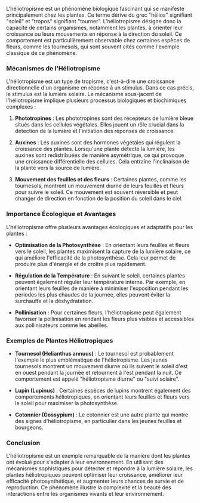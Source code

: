 L'héliotropisme est un phénomène biologique fascinant qui se manifeste principalement chez les plantes. Ce terme dérive du grec "hēlios" signifiant "soleil" et "tropos" signifiant "tourner". L'héliotropisme désigne donc la capacité de certains organismes, notamment les plantes, à orienter leur croissance ou leurs mouvements en réponse à la direction du soleil. Ce comportement est particulièrement observable chez certaines espèces de fleurs, comme les tournesols, qui sont souvent cités comme l'exemple classique de ce phénomène.

### Mécanismes de l'Héliotropisme

L'héliotropisme est un type de tropisme, c'est-à-dire une croissance directionnelle d'un organisme en réponse à un stimulus. Dans ce cas précis, le stimulus est la lumière solaire. Le mécanisme sous-jacent de l'héliotropisme implique plusieurs processus biologiques et biochimiques complexes :

1. **Phototropines** : Les phototropines sont des récepteurs de lumière bleue situés dans les cellules végétales. Elles jouent un rôle crucial dans la détection de la lumière et l'initiation des réponses de croissance.

2. **Auxines** : Les auxines sont des hormones végétales qui régulent la croissance des plantes. Lorsqu'une plante détecte la lumière, les auxines sont redistribuées de manière asymétrique, ce qui provoque une croissance différentielle des cellules. Cela entraîne l'inclinaison de la plante vers la source de lumière.

3. **Mouvement des feuilles et des fleurs** : Certaines plantes, comme les tournesols, montrent un mouvement diurne de leurs feuilles et fleurs pour suivre le soleil. Ce mouvement est souvent réversible et peut changer de direction en fonction de la position du soleil dans le ciel.

### Importance Écologique et Avantages

L'héliotropisme offre plusieurs avantages écologiques et adaptatifs pour les plantes :

- **Optimisation de la Photosynthèse** : En orientant leurs feuilles et fleurs vers le soleil, les plantes maximisent la capture de la lumière solaire, ce qui améliore l'efficacité de la photosynthèse. Cela leur permet de produire plus d'énergie et de croître plus rapidement.

- **Régulation de la Température** : En suivant le soleil, certaines plantes peuvent également réguler leur température interne. Par exemple, en orientant leurs feuilles de manière à minimiser l'exposition pendant les périodes les plus chaudes de la journée, elles peuvent éviter la surchauffe et la déshydratation.

- **Pollinisation** : Pour certaines fleurs, l'héliotropisme peut également favoriser la pollinisation en rendant les fleurs plus visibles et accessibles aux pollinisateurs comme les abeilles.

### Exemples de Plantes Héliotropiques

- **Tournesol (Helianthus annuus)** : Le tournesol est probablement l'exemple le plus emblématique de l'héliotropisme. Les jeunes tournesols montrent un mouvement diurne où ils suivent le soleil d'est en ouest pendant la journée et retournent à l'est pendant la nuit. Ce comportement est appelé "héliotropisme diurne" ou "suivi solaire".

- **Lupin (Lupinus)** : Certaines espèces de lupins montrent également des comportements héliotropiques, en orientant leurs feuilles et fleurs vers le soleil pour maximiser la photosynthèse.

- **Cotonnier (Gossypium)** : Le cotonnier est une autre plante qui montre des signes d'héliotropisme, en particulier dans les jeunes feuilles et bourgeons.

### Conclusion

L'héliotropisme est un exemple remarquable de la manière dont les plantes ont évolué pour s'adapter à leur environnement. En utilisant des mécanismes sophistiqués pour détecter et répondre à la lumière solaire, les plantes héliotropiques peuvent optimiser leur croissance, améliorer leur efficacité photosynthétique, et augmenter leurs chances de survie et de reproduction. Ce phénomène illustre la complexité et la beauté des interactions entre les organismes vivants et leur environnement.